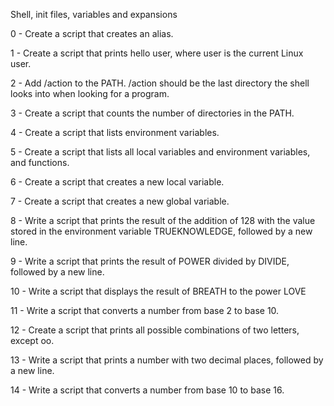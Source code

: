 Shell, init files, variables and expansions

0	- Create a script that creates an alias.

1	- Create a script that prints hello user, where user is the current Linux user.

2	- Add /action to the PATH. /action should be the last directory the shell looks into when looking for a program.

3	- Create a script that counts the number of directories in the PATH.

4	- Create a script that lists environment variables.

5	- Create a script that lists all local variables and environment variables, and functions.

6	- Create a script that creates a new local variable.

7	- Create a script that creates a new global variable.

8	- Write a script that prints the result of the addition of 128 with the value stored in the environment variable TRUEKNOWLEDGE, followed by a new line.

9	- Write a script that prints the result of POWER divided by DIVIDE, followed by a new line.

10	- Write a script that displays the result of BREATH to the power LOVE

11	- Write a script that converts a number from base 2 to base 10.

12	- Create a script that prints all possible combinations of two letters, except oo.

13	- Write a script that prints a number with two decimal places, followed by a new line.

14	- Write a script that converts a number from base 10 to base 16.





